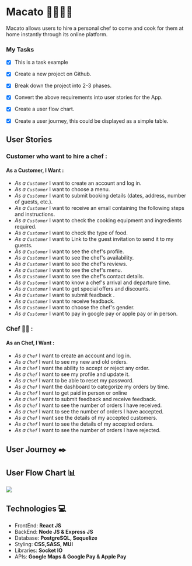 # Macato :hamburger::meat_on_bone::fried_shrimp::rice: 

Macato allows users to hire a personal chef to come and cook for them at home instantly through its online platform.





### **My Tasks**
- [x] This is a task example
- [x] Create a new project on Github.
- [x] Break down the project into 2-3 phases.
- [x] Convert the above requirements into user stories for the App.
- [x] Create a user flow chart.
- [x] Create a user journey, this could be displayed as a simple table.


## **User Stories**


### **Customer  who want to hire a chef** : 
   #### As a Customer, I Want : 
 - _As a ` Customer `_ I want to create an account and log in.
- _As a ` Customer `_ I want to choose a menu.
- _As a ` Customer `_ I want to submit booking details (dates, address, number of guests, etc.).
- _As a ` Customer `_  I want to receive an email containing the following steps and instructions.
- _As a ` Customer `_ I want to check the cooking equipment and ingredients required.
- _As a ` Customer `_  I want to check the type of food.
- _As a ` Customer `_  I want to Link to the guest invitation to send it to my guests.
- _As a ` Customer `_ I want to see the chef's profile.
- _As a ` Customer `_ I want to see the chef's availability.
- _As a ` Customer `_ I want to see the chef's reviews.
- _As a ` Customer `_ I want to see the chef's menu.
- _As a ` Customer `_ I want to see the chef's contact details.
- _As a ` Customer `_  I want to know a chef's arrival and departure time.
- _As a ` Customer `_ I want to get special offers and discounts.
- _As a ` Customer `_ I want to submit feadback .
- _As a ` Customer `_ I want to receive feadback.
- _As a ` Customer `_  I want to choose the chef's gender.
- _As a ` Customer `_  I want to pay in google pay or apple pay or in person.





### **Chef** :woman_cook: : 
   #### As an Chef, I Want  : 
- _As a ` Chef `_ I want to create an account and log in.
- _As a ` Chef `_ I want to see my new and old orders.
- _As a ` Chef `_ I want the ability to accept or reject any order.
- _As a ` Chef `_ I want to see my profile and update it.
- _As a ` Chef `_ I want to be able to reset my password.
- _As a ` Chef `_ I want the dashboard to categorize my orders by time.
- _As a ` Chef `_ I want to get paid in person or online
- _As a ` Chef `_ I want to submit feedback and receive feedback.
- _As a ` Chef `_ I want to see the number of orders I have received.
- _As a ` Chef `_ I want to see the number of orders I have accepted.
- _As a ` Chef `_ I want see the details of my accepted customers.
- _As a ` Chef `_ I want to see the details of my accepted orders.
- _As a ` Chef `_ I want to see the number of orders I have rejected.


## **User Journey**  :black_nib:

## **User Flow Chart** :bar_chart: 
![](https://i.imgur.com/oNyCRRE.png)


## **Technologies** :computer:


- FrontEnd: **React JS**
- BackEnd: **Node JS & Express JS**
- Database: **PostgreSQL, Sequelize**
- Styling: **CSS,SASS, MUI**
- Libraries: **Socket IO**
- APIs: **Google Maps & Google Pay & Apple Pay**


